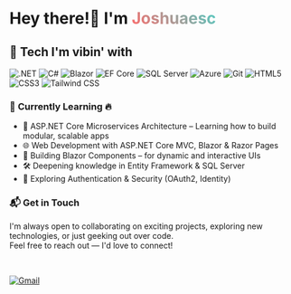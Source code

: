 <!-- Container to ensure everything is left-aligned -->
<div style="text-align: left;">

  <h1>
   Hey there!👋 I'm  
    <span style="background: linear-gradient(45deg, #FF6B6B, #4ECDC4); -webkit-background-clip: text; -webkit-text-fill-color: transparent;">
      Joshuaesc
    </span> 
  </h1>

<h2>🚀 Tech I'm vibin' with</h2>

<div class="scale-[1.5] inline-block space-x-1">
  <img src="https://img.shields.io/badge/.NET-512BD4?style=for-the-badge&logo=dotnet&logoColor=white" alt=".NET" />
  <img src="https://img.shields.io/badge/C%23-239120?style=for-the-badge&logo=c-sharp&logoColor=white" alt="C#" />
  <img src="https://img.shields.io/badge/Blazor-512BD4?style=for-the-badge&logo=blazor&logoColor=white" alt="Blazor" />
  <img src="https://img.shields.io/badge/Entity%20Framework-6DB33F?style=for-the-badge&logo=entity-framework&logoColor=white" alt="EF Core" />
  <img src="https://img.shields.io/badge/SQL%20Server-CC2927?style=for-the-badge&logo=microsoftsqlserver&logoColor=white" alt="SQL Server" />
  <img src="https://img.shields.io/badge/Azure-0078D4?style=for-the-badge&logo=microsoftazure&logoColor=white" alt="Azure" />
  <img src="https://img.shields.io/badge/Git-F05032?style=for-the-badge&logo=git&logoColor=white" alt="Git" />
  <img src="https://img.shields.io/badge/HTML5-E34F26?style=for-the-badge&logo=html5&logoColor=white" alt="HTML5" />
  <img src="https://img.shields.io/badge/CSS3-1572B6?style=for-the-badge&logo=css3&logoColor=white" alt="CSS3" />
  <img src="https://img.shields.io/badge/Tailwind_CSS-38B2AC?style=for-the-badge&logo=tailwind-css&logoColor=white" alt="Tailwind CSS" />
</div>


</div>

<h3>🎯 <strong>Currently Learning</strong> 🔥</h3>

<ul>
  <li>🚀 ASP.NET Core Microservices Architecture – Learning how to build modular, scalable apps</li>
  <li>🌐 Web Development with ASP.NET Core MVC, Blazor & Razor Pages</li>
  <li>🎨 Building Blazor Components – for dynamic and interactive UIs</li>
  <li>🛠 Deepening knowledge in Entity Framework & SQL Server</li>
  <li>🔐 Exploring Authentication & Security (OAuth2, Identity)</li>
</ul>

<h3>📬 Get in Touch</h3>

I'm always open to collaborating on exciting projects, exploring new technologies, or just geeking out over code.  
Feel free to reach out — I'd love to connect!

<br>

[![Gmail](https://img.shields.io/badge/Gmail-D14836?style=for-the-badge&logo=gmail&logoColor=white)](mailto:escarezjohnjoshuamanalo@gmail.com)

</div>
